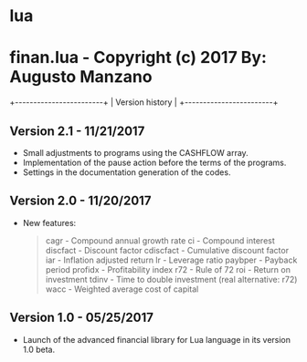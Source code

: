 # lua

finan.lua - Copyright (c) 2017
By: Augusto Manzano
==============================

+------------------------+
|  Version history       |
+------------------------+


Version 2.1 - 11/21/2017
------------------------

 - Small adjustments to programs using the CASHFLOW array.
 - Implementation of the pause action before the terms of 
   the programs.
 - Settings in the documentation generation of the codes.


Version 2.0 - 11/20/2017
------------------------

 - New features:

   > cagr      - Compound annual growth rate
   > ci        - Compound interest
   > discfact  - Discount factor
   > cdiscfact - Cumulative discount factor
   > iar       - Inflation adjusted return
   > lr        - Leverage ratio
   > paybper   - Payback period
   > profidx   - Profitability index
   > r72       - Rule of 72
   > roi       - Return on investment
   > tdinv     - Time to double investment (real alternative: r72)
   > wacc      - Weighted average cost of capital


Version 1.0 - 05/25/2017
------------------------

 - Launch of the advanced financial library for Lua language 
   in its version 1.0 beta.

